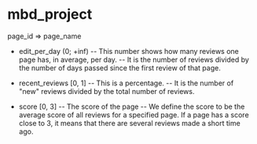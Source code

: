 # mbd_project

page_id => page_name
- edit_per_day (0; +inf)
-- This number shows how many reviews one page has, in average, per day.
-- It is the number of reviews divided by the number of days passed since the first review of that page.

- recent_reviews [0, 1]
-- This is a percentage.
-- It is the number of "new" reviews divided by the total number of reviews.

- score [0, 3]
-- The score of the page
-- We define the score to be the average score of all reviews for a specified page. If a page has a score close to 3, it means that there are several reviews made a short time ago.
